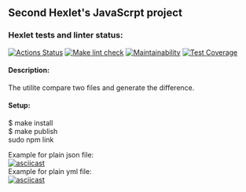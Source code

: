 ## Second Hexlet's JavaScrpt project  
  
### Hexlet tests and linter status:
[![Actions Status](https://github.com/Logan4646/backend-project-46/workflows/hexlet-check/badge.svg)](https://github.com/Logan4646/backend-project-46/actions)
[![Make lint check](https://github.com/Logan4646/backend-project-46/actions/workflows/make-lint-check.yml/badge.svg)](https://github.com/Logan4646/backend-project-46/actions)
[![Maintainability](https://api.codeclimate.com/v1/badges/a605e7b84bfbca08197d/maintainability)](https://codeclimate.com/github/Logan4646/backend-project-46/maintainability)
[![Test Coverage](https://api.codeclimate.com/v1/badges/a605e7b84bfbca08197d/test_coverage)](https://codeclimate.com/github/Logan4646/backend-project-46/test_coverage)    
  
#### Description:  
The utilite compare two files and generate the difference.  
  
#### Setup:  
$ make install  
$ make publish  
sudo npm link  
  
Example for plain json file:  
[![asciicast](https://asciinema.org/a/V5dH1MP7iyr982IYTA7vs8riD.png)](https://asciinema.org/a/V5dH1MP7iyr982IYTA7vs8riD)  
Example for plain yml file:  
[![asciicast](https://asciinema.org/a/I2rm47f45yREuc5VvctiaP6Yz.png)](https://asciinema.org/a/I2rm47f45yREuc5VvctiaP6Yz)  
